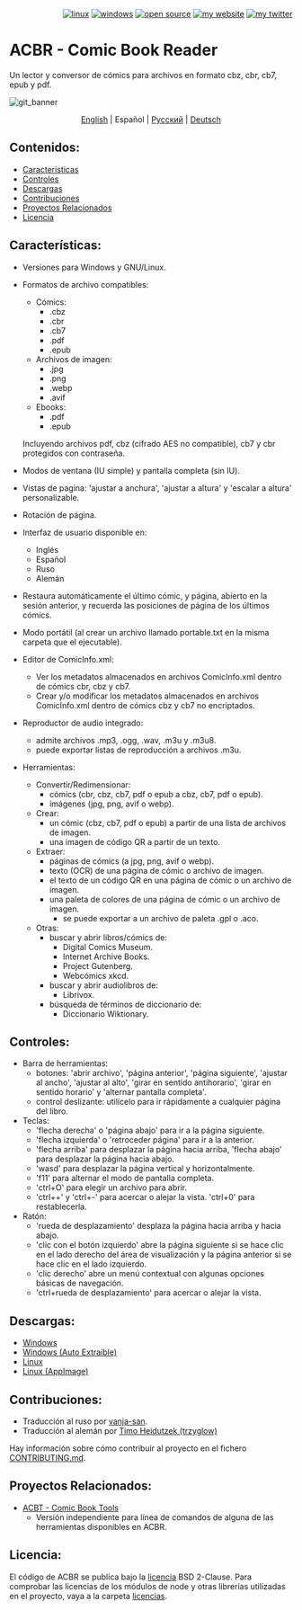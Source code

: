 <p align="right">  
  <a href="#downloads"><img src="https://user-images.githubusercontent.com/8535921/189104931-527ab8bc-8757-4e04-8150-5207d2077bb8.png" title="linux"></a>
  <a href="#downloads"><img src="https://user-images.githubusercontent.com/8535921/189104940-ade062d9-d2e0-4e08-83a4-f34cdb457025.png" title="windows"></a>
  <a href="#license"><img src="https://user-images.githubusercontent.com/8535921/189119543-b1f7cc20-bd0e-44e7-811a-c23b0ccdf767.png" title="open source"></a>
  <a href="http://www.binarynonsense.com/"><img src="https://user-images.githubusercontent.com/8535921/189104953-7ac2d4d1-7d36-483b-8cc9-3568d1cbf6e5.png" title="my website"></a>
  <a href="https://twitter.com/binarynonsense"><img src="https://user-images.githubusercontent.com/8535921/189104963-ae74d98e-ddb3-4068-8958-7028ecae2966.png" title="my twitter"></a>
</p>

# ACBR - Comic Book Reader

Un lector y conversor de cómics para archivos en formato cbz, cbr, cb7, epub y pdf.

![git_banner](https://github.com/binarynonsense/comic-book-reader/assets/8535921/a8a7f902-4445-4695-9bc0-bbae4cba78f2)

<p align="center">
  <a href="./README.en.md">English</a> |
  <span>Español</span> | 
  <a href="./README.ru.md">Русский</a> | 
  <a href="./README.de.md">Deutsch</a>
</p>

## Contenidos:

- [Características](#características)
- [Controles](#controles)
- [Descargas](#descargas)
- [Contribuciones](#contribuciones)
- [Proyectos Relacionados](#proyectos-relacionados)
- [Licencia](#licencia)

## Características:

- Versiones para Windows y GNU/Linux.
- Formatos de archivo compatibles:

  - Cómics:
    - .cbz
    - .cbr
    - .cb7
    - .pdf
    - .epub
  - Archivos de imagen:
    - .jpg
    - .png
    - .webp
    - .avif
  - Ebooks:
    - .pdf
    - .epub

  Incluyendo archivos pdf, cbz (cifrado AES no compatible), cb7 y cbr protegidos con contraseña.

- Modos de ventana (IU simple) y pantalla completa (sin IU).
- Vistas de pagina: 'ajustar a anchura', 'ajustar a altura' y 'escalar a altura' personalizable.
- Rotación de página.
- Interfaz de usuario disponible en:
  - Inglés
  - Español
  - Ruso
  - Alemán
- Restaura automáticamente el último cómic, y página, abierto en la sesión anterior, y recuerda las posiciones de página de los últimos cómics.
- Modo portátil (al crear un archivo llamado portable.txt en la misma carpeta que el ejecutable).
- Editor de ComicInfo.xml:
  - Ver los metadatos almacenados en archivos ComicInfo.xml dentro de cómics cbr, cbz y cb7.
  - Crear y/o modificar los metadatos almacenados en archivos ComicInfo.xml dentro de cómics cbz y cb7 no encriptados.
- Reproductor de audio integrado:
  - admite archivos .mp3, .ogg, .wav, .m3u y .m3u8.
  - puede exportar listas de reproducción a archivos .m3u.
- Herramientas:
  - Convertir/Redimensionar:
    - cómics (cbr, cbz, cb7, pdf o epub a cbz, cb7, pdf o epub).
    - imágenes (jpg, png, avif o webp).
  - Crear:
    - un cómic (cbz, cb7, pdf o epub) a partir de una lista de archivos de imagen.
    - una imagen de código QR a partir de un texto.
  - Extraer:
    - páginas de cómics (a jpg, png, avif o webp).
    - texto (OCR) de una página de cómic o archivo de imagen.
    - el texto de un código QR en una página de cómic o un archivo de imagen.
    - una paleta de colores de una página de cómic o un archivo de imagen.
      - se puede exportar a un archivo de paleta .gpl o .aco.
  - Otras:
    - buscar y abrir libros/cómics de:
      - Digital Comics Museum.
      - Internet Archive Books.
      - Project Gutenberg.
      - Webcómics xkcd.
    - buscar y abrir audiolibros de:
      - Librivox.
    - búsqueda de términos de diccionario de:
      - Diccionario Wiktionary.

## Controles:

- Barra de herramientas:
  - botones: 'abrir archivo', 'página anterior', 'página siguiente', 'ajustar al ancho', 'ajustar al alto', 'girar en sentido antihorario', 'girar en sentido horario' y 'alternar pantalla completa'.
  - control deslizante: utilícelo para ir rápidamente a cualquier página del libro.
- Teclas:
  - 'flecha derecha' o 'página abajo' para ir a la página siguiente.
  - 'flecha izquierda' o 'retroceder página' para ir a la anterior.
  - 'flecha arriba' para desplazar la página hacia arriba, 'flecha abajo' para desplazar la página hacia abajo.
  - 'wasd' para desplazar la página vertical y horizontalmente.
  - 'f11' para alternar el modo de pantalla completa.
  - 'ctrl+O' para elegir un archivo para abrir.
  - 'ctrl++' y 'ctrl+-' para acercar o alejar la vista. 'ctrl+0' para restablecerla.
- Ratón:
  - 'rueda de desplazamiento' desplaza la página hacia arriba y hacia abajo.
  - 'clic con el botón izquierdo' abre la página siguiente si se hace clic en el lado derecho del área de visualización y la página anterior si se hace clic en el lado izquierdo.
  - 'clic derecho' abre un menú contextual con algunas opciones básicas de navegación.
  - 'ctrl+rueda de desplazamiento' para acercar o alejar la vista.

## Descargas:

- [Windows](https://github.com/binarynonsense/comic-book-reader/releases/latest/download/ACBR_Windows.zip)
- [Windows (Auto Extraíble)](https://github.com/binarynonsense/comic-book-reader/releases/latest/download/ACBR_Windows_SelfExtracting.exe)
- [Linux](https://github.com/binarynonsense/comic-book-reader/releases/latest/download/ACBR_Linux.zip)
- [Linux (AppImage)](https://github.com/binarynonsense/comic-book-reader/releases/latest/download/ACBR_Linux_AppImage.zip)

## Contribuciones:

- Traducción al ruso por [vanja-san](https://github.com/vanja-san).
- Traducción al alemán por [Timo Heidutzek (trzyglow)](https://github.com/trzyglow)

Hay información sobre cómo contribuir al proyecto en el fichero [CONTRIBUTING.md](../CONTRIBUTING.md).

## Proyectos Relacionados:

- [ACBT - Comic Book Tools](https://github.com/binarynonsense/comic-book-tools)
  - Versión independiente para línea de comandos de alguna de las herramientas disponibles en ACBR.

## Licencia:

El código de ACBR se publica bajo la [licencia](../LICENSE) BSD 2-Clause. Para comprobar las licencias de los módulos de node y otras librerías utilizadas en el proyecto, vaya a la carpeta [licencias](../licenses/).
